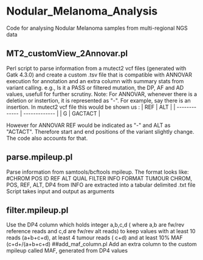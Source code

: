 # Nodular_Melanoma_Analysis
Code for analysing Nodular Melanoma samples from multi-regional NGS data
## MT2_customView_2Annovar.pl
Perl script to parse information from a mutect2 vcf files (generated with Gatk 4.3.0) and create a custom .tsv file that is compatible with ANNOVAR execution for annotation and an extra column with summary stats from variant calling. e.g., Is it a PASS or filtered mutation, the DP, AF and AD values, usefull for further scrutiny.
Note: For ANNOVAR, whenever there is a deletion or instertion, it is represented as "-". For example, say there is an insertion. In mutect2 vcf file this would be shown us : 
| REF | ALT |
| ------------- | ------------- |
| G | GACTACT |

However for ANNOVAR REF would be indicated as "-" and ALT as "ACTACT". Therefore start and end positions of the variant slightly change. The code also accounts for that.
## parse.mpileup.pl
Parse information from samtools/bcftools mpileup. The format looks like:
 #CHROM  POS     ID      REF     ALT     QUAL    FILTER  INFO    FORMAT  TUMOUR
CHROM, POS, REF, ALT, DP4 from INFO are extracted into a tabular delimited .txt file
Script takes input and output as arguments
## filter.mpileup.pl
Use the DP4 column which holds integer a,b,c,d ( where a,b are fw/rev reference reads and c,d are fw/rev alt reads) to keep values with at least 10 reads (a+b+c+d), at least 4 tumour reads ( c+d) and at least 10% MAF (c+d+/(a+b+c+d)
##add_maf_column.pl
Add an extra column to the custom mpileup called MAF, generated from DP4 values
